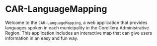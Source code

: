 # CAR-LanguageMapping

Welcome to the `CAR-LanguageMapping`, a web application that provides languages spoken in each municipality in the Cordillera Administrative Region. This application includes an interactive map that can give users information in an easy and fun way.
